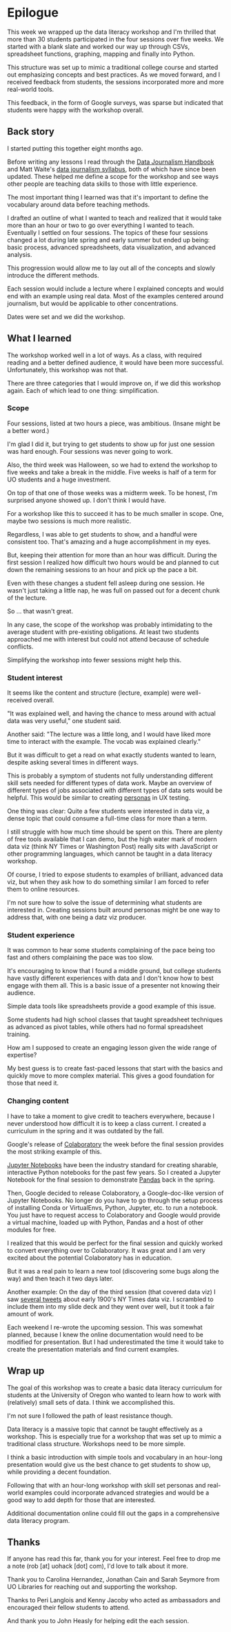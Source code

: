 # Epilogue

This week we wrapped up the data literacy workshop and I'm thrilled that more than 30 students participated in the four sessions over five weeks. We started with a blank slate and worked our way up through CSVs, spreadsheet functions, graphing, mapping and finally into Python.

This structure was set up to mimic a traditional college course and started out emphasizing concepts and best practices. As we moved forward, and I received feedback from students, the sessions incorporated more and more real-world tools.

This feedback, in the form of Google surveys, was sparse but indicated that students were happy with the workshop overall.

## Back story

I started putting this together eight months ago.

Before writing any lessons I read through the [Data Journalism Handbook](http://datajournalismhandbook.org/) and Matt Waite's [data journalism syllabus](https://github.com/mattwaite/JOUR307-Data-Journalism), both of which have since been updated. These helped me define a scope for the workshop and see ways other people are teaching data skills to those with little experience.

The most important thing I learned was that it's important to define the vocabulary around data before teaching methods.

I drafted an outline of what I wanted to teach and realized that it would take more than an hour or two to go over everything I wanted to teach. Eventually I settled on four sessions. The topics of these four sessions changed a lot during late spring and early summer but ended up being: basic process, advanced spreadsheets, data visualization, and advanced analysis.

This progression would allow me to lay out all of the concepts and slowly introduce the different methods.

Each session would include a lecture where I explained concepts and would end with an example using real data. Most of the examples centered around journalism, but would be applicable to other concentrations.

Dates were set and we did the workshop.

## What I learned

The workshop worked well in a lot of ways. As a class, with required reading and a better defined audience, it would have been more successful. Unfortunately, this workshop was not that.

There are three categories that I would improve on, if we did this workshop again. Each of which lead to one thing: simplification.

### Scope

Four sessions, listed at two hours a piece, was ambitious. (Insane might be a better word.)

I'm glad I did it, but trying to get students to show up for just one session was hard enough. Four sessions was never going to work.

Also, the third week was Halloween, so we had to extend the workshop to five weeks and take a break in the middle. Five weeks is half of a term for UO students and a huge investment.

On top of that one of those weeks was a midterm week. To be honest, I'm surprised anyone showed up. I don't think I would have.

For a workshop like this to succeed it has to be much smaller in scope. One, maybe two sessions is much more realistic.

Regardless, I was able to get students to show, and a handful were consistent too. That's amazing and a huge accomplishment in my eyes.

But, keeping their attention for more than an hour was difficult. During the first session I realized how difficult two hours would be and planned to cut down the remaining sessions to an hour and pick up the pace a bit.

Even with these changes a student fell asleep during one session. He wasn't just taking a little nap, he was full on passed out for a decent chunk of the lecture.

So … that wasn't great.

In any case, the scope of the workshop was probably intimidating to the average student with pre-existing obligations. At least two students approached me with interest but could not attend because of schedule conflicts.

Simplifying the workshop into fewer sessions might help this.

### Student interest

It seems like the content and structure (lecture, example) were well-received overall.

"It was explained well, and having the chance to mess around with actual data was very useful," one student said.

Another said: "The lecture was a little long, and I would have liked more time to interact with the example. The vocab was explained clearly."

But it was difficult to get a read on what exactly students wanted to learn, despite asking several times in different ways.

This is probably a symptom of students not fully understanding different skill sets needed for different types of data work. Maybe an overview of different types of jobs associated with different types of data sets would be helpful. This would be similar to creating [personas](https://ux.stackexchange.com/a/103224) in UX testing.

One thing was clear: Quite a few students were interested in data viz, a dense topic that could consume a full-time class for more than a term.

I still struggle with how much time should be spent on this. There are plenty of free tools available that I can demo, but the high water mark of modern data viz (think NY Times or Washington Post) really sits with JavaScript or other programming languages, which cannot be taught in a data literacy workshop.

Of course, I tried to expose students to examples of brilliant, advanced data viz, but when they ask how to do something similar I am forced to refer them to online resources.

I'm not sure how to solve the issue of determining what students are interested in. Creating sessions built around personas might be one way to address that, with one being a datz viz producer.

### Student experience

It was common to hear some students complaining of the pace being too fast and others complaining the pace was too slow.

It's encouraging to know that I found a middle ground, but college students have vastly different experiences with data and I don't know how to best engage with them all. This is a basic issue of a presenter not knowing their audience.

Simple data tools like spreadsheets provide a good example of this issue.

Some students had high school classes that taught spreadsheet techniques as advanced as pivot tables, while others had no formal spreadsheet training.

How am I supposed to create an engaging lesson given the wide range of expertise?

My best guess is to create fast-paced lessons that start with the basics and quickly move to more complex material. This gives a good foundation for those that need it.

### Changing content

I have to take a moment to give credit to teachers everywhere, because I never understood how difficult it is to keep a class current. I created a curriculum in the spring and it was outdated by the fall.

Google's release of [Colaboratory](colab.research.google.com) the week before the final session provides the most striking example of this.

[Jupyter Notebooks](http://jupyter.org/) have been the industry standard for creating sharable, interactive Python notebooks for the past few years. So I created a Jupyter Notebook for the final session to demonstrate [Pandas](https://pandas.pydata.org/) back in the spring.

Then, Google decided to release Colaboratory, a Google-doc-like version of Jupyter Notebooks. No longer do you have to go through the setup process of installing Conda or VirtualEnvs, Python, Jupyter, etc. to run a notebook. You just have to request access to Colaboratory and Google would provide a virtual machine, loaded up with Python, Pandas and a host of other modules for free.

I realized that this would be perfect for the final session and quickly worked to convert everything over to Colaboratory. It was great and I am very excited about the potential Colaboratory has in education.

But it was a real pain to learn a new tool (discovering some bugs along the way) and then teach it two days later.

Another example: On the day of the third session (that covered data viz) I saw [several tweets](https://twitter.com/dancow/status/927935426953805824) about early 1900's NY Times data viz. I scrambled to include them into my slide deck and they went over well, but it took a fair amount of work.

Each weekend I re-wrote the upcoming session. This was somewhat planned, because I knew the online documentation would need to be modified for presentation. But I had underestimated the time it would take to create the presentation materials and find current examples.

## Wrap up

The goal of this workshop was to create a basic data literacy curriculum for students at the University of Oregon who wanted to learn how to work with (relatively) small sets of data. I think we accomplished this.

I'm not sure I followed the path of least resistance though.

Data literacy is a massive topic that cannot be taught effectively as a workshop. This is especially true for a workshop that was set up to mimic a traditional class structure. Workshops need to be more simple.

I think a basic introduction with simple tools and vocabulary in an hour-long presentation would give us the best chance to get students to show up, while providing a decent foundation.

Following that with an hour-long workshop with skill set personas and real-world examples could incorporate advanced strategies and would be a good way to add depth for those that are interested.

Additional documentation online could fill out the gaps in a comprehensive data literacy program.

## Thanks

If anyone has read this far, thank you for your interest. Feel free to drop me a note (rob [at] uohack [dot] com), I'd love to talk about it more.

Thank you to Carolina Hernandez, Jonathan Cain and Sarah Seymore from UO Libraries for reaching out and supporting the workshop.

Thanks to Peri Langlois and Kenny Jacoby who acted as ambassadors and encouraged their fellow students to attend.

And thank you to John Heasly for helping edit the each session.
